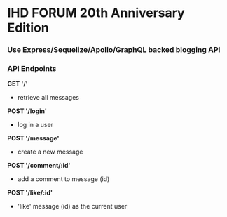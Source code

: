 # IHD FORUM 20th Anniversary Edition

### Use Express/Sequelize/Apollo/GraphQL backed blogging API

### API Endpoints

**GET '/'**

* retrieve all messages


**POST '/login'**

* log in a user

**POST '/message'**

* create a new message

**POST '/comment/:id'**

* add a comment to message (id)

**POST '/like/:id'**

* 'like' message (id) as the current user